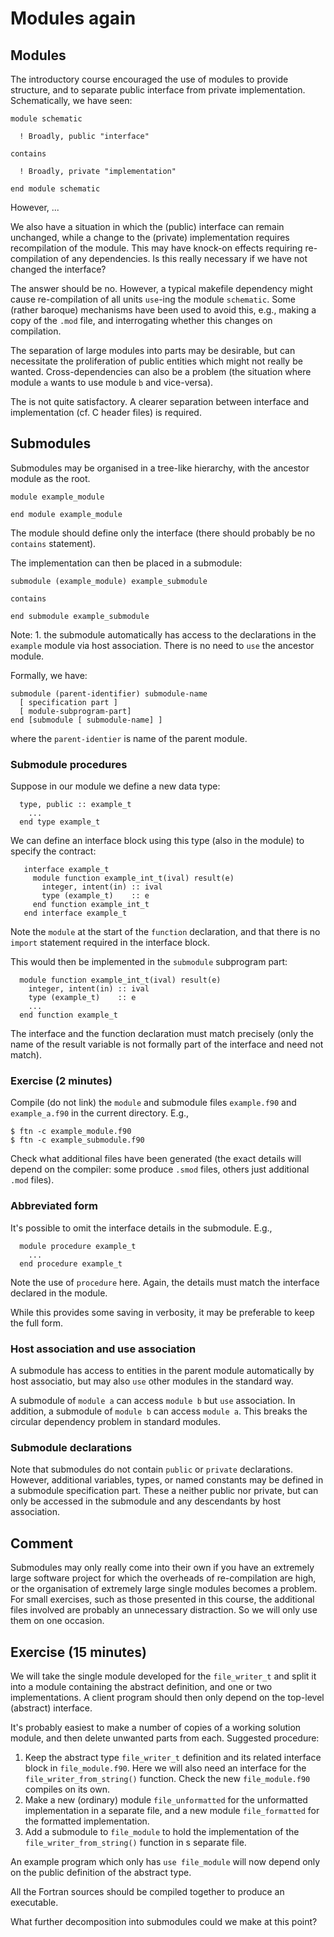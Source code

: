 # Modules again

## Modules

The introductory course encouraged the use of modules to provide structure,
and to separate public interface from private implementation.
Schematically, we have seen:
```
module schematic

  ! Broadly, public "interface"

contains

  ! Broadly, private "implementation"

end module schematic
```
However, ...

We also have a situation in which the (public) interface can remain unchanged,
while a change to the (private) implementation requires recompilation of the
module. This may have knock-on effects requiring re-compilation of any
dependencies. Is this really necessary if we have not changed the interface?

The answer should be no. However, a typical makefile dependency might
cause re-compilation of all units `use`-ing the module `schematic`.
Some (rather baroque) mechanisms have been used to avoid this, e.g.,
making a copy of the `.mod` file, and interrogating whether this changes
on compilation.

The separation of large modules into parts may be desirable, but can
necessitate the proliferation of public entities which might not
really be wanted. Cross-dependencies can also be a problem (the
situation where module `a` wants to use module `b` and vice-versa).

The is not quite satisfactory. A clearer separation between interface
and implementation (cf. C header files) is required.

## Submodules

Submodules may be organised in a tree-like hierarchy, with the ancestor
module as the root.

```
module example_module

end module example_module
```
The module should define only the interface (there should probably be
no `contains` statement).

The implementation can then be placed in a submodule:
```
submodule (example_module) example_submodule

contains

end submodule example_submodule
```
Note: 1. the submodule automatically has access to the declarations in
the `example` module via host association. There is no need to `use`
the ancestor module.

Formally, we have:
```
submodule (parent-identifier) submodule-name
  [ specification part ]
  [ module-subprogram-part]
end [submodule [ submodule-name] ]
```
where the `parent-identier` is name of the parent module.

### Submodule procedures

Suppose in our module we define a new data type:
```
  type, public :: example_t
    ...
  end type example_t
```
We can define an interface block using this type (also in the module)
to specify the contract:
```
   interface example_t
     module function example_int_t(ival) result(e)
       integer, intent(in) :: ival
       type (example_t)    :: e
     end function example_int_t
   end interface example_t
```
Note the `module` at the start of the `function` declaration, and that
there is no `import` statement required in the interface block.

This would then be implemented in the `submodule` subprogram part:
```
  module function example_int_t(ival) result(e)
    integer, intent(in) :: ival
    type (example_t)    :: e
    ...
  end function example_t
```
The interface and the function declaration must match precisely (only
the name of the result variable is not formally part of the interface
and need not match).

### Exercise (2 minutes)

Compile (do not link) the `module` and submodule files `example.f90` and
`example_a.f90` in the current directory. E.g.,
```
$ ftn -c example_module.f90
$ ftn -c example_submodule.f90
```
Check what additional files have been generated (the exact details
will depend on the compiler: some produce `.smod` files, others
just additional `.mod` files).


### Abbreviated form

It's possible to omit the interface details in the submodule. E.g.,
```
  module procedure example_t
    ...
  end procedure example_t
```
Note the use of `procedure` here. Again, the details must match the
interface declared in the module.

While this provides some saving in verbosity, it may be preferable to
keep the full form.


### Host association and use association

A submodule has access to entities in the parent module automatically
by host associatio, but may also `use` other modules in the standard
way.

A submodule of `module a` can access `module b` but `use` association.
In addition, a submodule of `module b` can access `module a`. This
breaks the circular dependency problem in standard modules.

### Submodule declarations

Note that submodules do not contain `public` or `private` declarations.
However, additional variables, types, or named constants may be defined
in a submodule specification part. These a neither public nor private,
but can only be accessed in the submodule and any descendants by host
association.

## Comment

Submodules may only really come into their own if you have an extremely
large software project for which the overheads of re-compilation are
high, or the organisation of extremely large single modules becomes a
problem. For small exercises, such as those presented in this course, the
additional files involved are probably an unnecessary distraction. So
we will only use them on one occasion.

## Exercise (15 minutes)

We will take the single module developed for the `file_writer_t` and split
it into a module containing the abstract definition, and one or two
implementations. A client program should then only depend on the top-level
(abstract) interface.

It's probably easiest to make a number of copies of a working solution
module, and then delete unwanted parts from each. Suggested procedure:

1. Keep the abstract type `file_writer_t` definition and its related
   interface block in `file_module.f90`. Here we will also need an
   interface for the `file_writer_from_string()` function. Check the
   new `file_module.f90` compiles on its own.
3. Make a new (ordinary) module `file_unformatted` for the unformatted
   implementation in a separate file,
   and a new module `file_formatted` for the formatted implementation.
5. Add a submodule to `file_module` to hold the implementation of the
   `file_writer_from_string()` function in s separate file.

An example program which only has `use file_module` will now depend only
on the public definition of the abstract type.

All the Fortran sources should be compiled together to produce an
executable.

What further decomposition into submodules could we make at this point?
